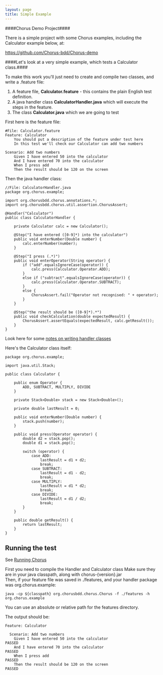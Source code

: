 ```yaml
---
layout: page
title: Simple Example
---
```


####Chorus Demo Project####

There is a simple project with some Chorus examples, including the Calculator example below, at:

https://github.com/Chorus-bdd/Chorus-demo

####Let's look at a very simple example, which tests a Calculator class.####

To make this work you'll just need to create and compile two classes, and write a .feature file:

 1. A feature file, **Calculator.feature** - this contains the plain English test definition.
 2. A java handler class **CalculatorHandler.java** which will execute the steps in the feature.
 3. The class **Calculator.java** which we are going to test  

First here is the feature file:

    #File: Calculator.feature
    Feature: Calculator
        You should put a description of the feature under test here
        In this test we'll check our Calculator can add two numbers

    Scenario: Add two numbers
        Given I have entered 50 into the calculator
        And I have entered 70 into the calculator
        When I press add
        Then the result should be 120 on the screen

Then the java handler class:

    //File: CalculatorHandler.java
    package org.chorus.example;

    import org.chorusbdd.chorus.annotations.*;
    import org.chorusbdd.chorus.util.assertion.ChorusAssert;

    @Handler("Calculator")
    public class CalculatorHandler {

        private Calculator calc = new Calculator();

        @Step("I have entered ([0-9]*) into the calculator")
        public void enterNumber(Double number) {
            calc.enterNumber(number);
        }

        @Step("I press (.*)")
        public void enterOperator(String operator) {
            if ("add".equalsIgnoreCase(operator)) {
                calc.press(Calculator.Operator.ADD);
            }
            else if ("subtract".equalsIgnoreCase(operator)) {
                calc.press(Calculator.Operator.SUBTRACT);
            }
            else {
                ChorusAssert.fail("Operator not recognised: " + operator);
            }
        }

        @Step("the result should be ([0-9]*).*")
        public void checkCalculation(double expectedResult) {
            ChorusAssert.assertEquals(expectedResult, calc.getResult());
        }
    }

Look here for some [notes on writing handler classes](pages/handlers/HandlerClasses)

Here's the Calculator class itself:

    package org.chorus.example;

    import java.util.Stack;

    public class Calculator {

        public enum Operator {
            ADD, SUBTRACT, MULTIPLY, DIVIDE
        }

        private Stack<Double> stack = new Stack<Double>();

        private double lastResult = 0;

        public void enterNumber(Double number) {
            stack.push(number);
        }

        public void press(Operator operator) {
            double d2 = stack.pop();
            double d1 = stack.pop();

            switch (operator) {
                case ADD:
                    lastResult = d1 + d2;
                    break;
                case SUBTRACT:
                    lastResult = d1 - d2;
                    break;
                case MULTIPLY:
                    lastResult = d1 * d2;
                    break;
                case DIVIDE:
                    lastResult = d1 / d2;
                    break;
            }
        }

        public double getResult() {
            return lastResult;
        }
    }


## Running the test ##

See [Running Chorus](RunningChorus)  

First you need to compile the Handler and Calculator class
Make sure they are in your java classpath, along with chorus-{version}.jar  
Then, if your feature file was saved in ./features, and your handler package was org.chorus.example:

`java -cp ${classpath} org.chorusbdd.chorus.Chorus -f ./features -h org.chorus.example`

You can use an absolute or relative path for the features directory.

The output should be:

    Feature: Calculator

      Scenario: Add two numbers
        Given I have entered 50 into the calculator                          PASSED
        And I have entered 70 into the calculator                            PASSED
        When I press add                                                     PASSED
        Then the result should be 120 on the screen                          PASSED



